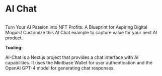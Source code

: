 # AI Chat
<img src="https://i.imgur.com/uIIL4tt.png" alt="cover_image" width="0"/>

Turn Your AI Passion into NFT Profits: A Blueprint for Aspiring Digital Moguls! Customize this AI Chat example to capture value for your next AI product.

**Tooling:**

AI-Chat is a Next.js project that provides a chat interface with AI capabilities. It uses the Mintbase Wallet for user authentication and the OpenAI GPT-4 model for generating chat responses.
